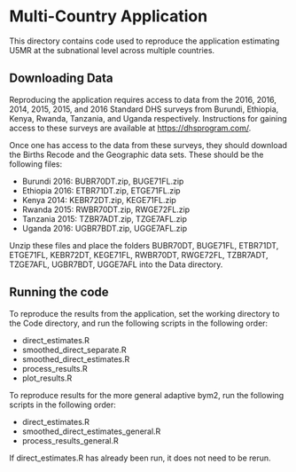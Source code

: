 # Multi-Country Application
This directory contains code used to reproduce the application estimating U5MR
at the subnational level across multiple countries.

## Downloading Data
Reproducing the application requires access to data from the 2016, 2016, 2014, 
2015, 2015, and 2016 Standard DHS surveys from Burundi, Ethiopia, Kenya, Rwanda, Tanzania, and Uganda respectively. Instructions for gaining 
access to these surveys are available at https://dhsprogram.com/.

Once one has access to the data from these surveys, they should download the 
Births Recode and the Geographic data sets. 
These should be the following files:
 - Burundi 2016: BUBR70DT.zip, BUGE71FL.zip
 - Ethiopia 2016: ETBR71DT.zip, ETGE71FL.zip 
 - Kenya 2014: KEBR72DT.zip, KEGE71FL.zip
 - Rwanda 2015: RWBR70DT.zip, RWGE72FL.zip
 - Tanzania 2015: TZBR7ADT.zip, TZGE7AFL.zip
 - Uganda 2016: UGBR7BDT.zip, UGGE7AFL.zip

Unzip these files and place the folders BUBR70DT, BUGE71FL, ETBR71DT, ETGE71FL, KEBR72DT, KEGE71FL, RWBR70DT, RWGE72FL, TZBR7ADT, TZGE7AFL, UGBR7BDT, UGGE7AFL 
into the Data directory.

## Running the code
To reproduce the results from the application, set the working directory to the
Code directory, and run the following scripts in the following order:
 - direct_estimates.R
 - smoothed_direct_separate.R
 - smoothed_direct_estimates.R
 - process_results.R
 - plot_results.R

To reproduce results for the more general adaptive bym2, run the following 
scripts in the following order:
 - direct_estimates.R
 - smoothed_direct_estimates_general.R
 - process_results_general.R
 
If direct_estimates.R has already been run, it does not need to be rerun.